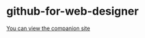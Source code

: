 # github-for-web-designer

[You can view the companion site](https://kristy-lo.github.io/github-for-web-designer/)
